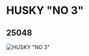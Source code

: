 # HUSKY "NO 3"
## 25048
![HUSKY "NO 3"](https://lc-www-live-s.legocdn.com/media/bricks/5/2/6136808.jpg)